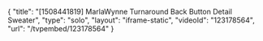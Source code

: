 {
    "title": "[1508441819] MarlaWynne Turnaround Back Button Detail Sweater",
    "type": "solo",
    "layout": "iframe-static",
    "videoId": "123178564",
    "url": "\/tvpembed\/123178564"
}